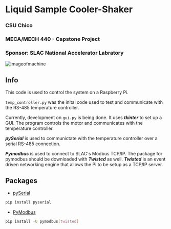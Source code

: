 # Liquid Sample Cooler-Shaker


### CSU Chico
### MECA/MECH 440 - Capstone Project
### Sponsor: SLAC National Accelerator Labratory
![imageofmachine](https://user-images.githubusercontent.com/31226424/110340390-0cd9ce00-7fde-11eb-8746-3745831877fd.jpg)

## Info
This code is used to control the system on a Raspberry Pi.

`temp_controller.py` was the inital code used to test and communicate with the RS-485 temperature controller.


Currently, development on `gui.py` is being done. It uses _**tkinter**_ to set up a GUI. The program controls the motor and communicates with the temperature controller.

_**pySerial**_ is used to communictate with the temperature controller over a serial RS-485 connection.

_**Pymodbus**_ is used to connect to SLAC's Modbus TCP/IP. The package for pymodbus should be downloaded with _**Twisted**_ as well. _**Twisted**_ is an event driven networking engine that allows the Pi to be setup as a TCP/IP server.

## Packages
- [pySerial](https://pypi.org/project/pyserial/)
```bash
pip install pyserial
```
- [PyModbus](https://pymodbus.readthedocs.io/en/latest/index.html)
```bash
pip install -U pymodbus[twisted]
```
